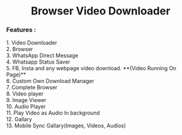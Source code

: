 <h1 align="center">Browser Video Downloader</h1>

<p>
<h3>Features :</h3>
 1. Video Downloader<br/>
 2. Browser<br/>
 3. WhatsApp Direct Message<br/>
 4. Whatsapp Status Saver<br/>
 5. FB, Insta and any webpage video download. **(Video Running On Page)**<br/>
 6. Custom Own Download Manager<br/>
 7. Complete Browser<br/>
 8. Video player<br/>
 9. Image Viewer<br/>
 10. Audio Player<br/>
 11. Play Video as Audio In background<br/>
 12. Gallary<br/>
 13. Mobile Sync Gallary(Images, Videos, Audios)<br/>

<p>
